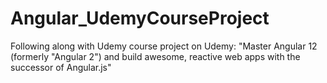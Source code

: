 # Angular_UdemyCourseProject
Following along with Udemy course project on Udemy: "Master Angular 12 (formerly "Angular 2") and build awesome, reactive web apps with the successor of Angular.js"

